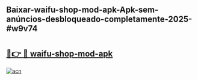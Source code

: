 ## Baixar-waifu-shop-mod-apk-Apk-sem-anúncios-desbloqueado-completamente-2025-#w9v74

# <h2><a href="https://ainizakaria.my?title=waifu-shop-mod-apk&ref=20M">🔗👉 🔴 waifu-shop-mod-apk</a></h2>

[![acn](https://github.com/user-attachments/assets/0f9c940e-d8b0-45ae-aac7-cd30a18b3e1c)](https://ainizakaria.my?title=waifu-shop-mod-apk&ref=20M)

